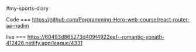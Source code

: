 #my-sports-diary

Code === https://github.com/Porgramming-Hero-web-course/react-router-aa-nadim

live === https://60493d865273d409f4922eef--romantic-yonath-412426.netlify.app/league/4331
